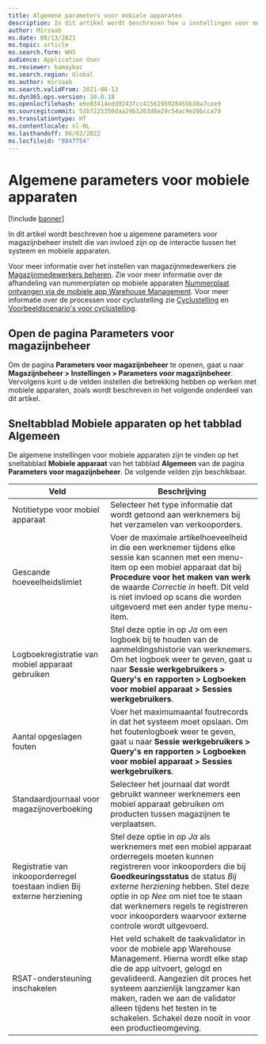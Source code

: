 ```yaml
---
title: Algemene parameters voor mobiele apparaten
description: In dit artikel wordt beschreven hoe u instellingen voor mobiele apparaten instelt op de pagina Parameters voor magazijnbeheer.
author: Mirzaab
ms.date: 08/13/2021
ms.topic: article
ms.search.form: WHS
audience: Application User
ms.reviewer: kamaybac
ms.search.region: Global
ms.author: mirzaab
ms.search.validFrom: 2021-08-13
ms.dyn365.ops.version: 10.0.18
ms.openlocfilehash: e6e03414edd9243fcc4156195928455b30a7cee9
ms.sourcegitcommit: 52b7225350daa29b1263d8e29c54ac9e20bcca70
ms.translationtype: HT
ms.contentlocale: nl-NL
ms.lasthandoff: 06/03/2022
ms.locfileid: "8847754"
---
```

# <a name="global-mobile-device-parameters"></a>Algemene parameters voor mobiele apparaten

[!include [banner](../includes/banner.md)]

In dit artikel wordt beschreven hoe u algemene parameters voor magazijnbeheer instelt die van invloed zijn op de interactie tussen het systeem en mobiele apparaten.

Voor meer informatie over het instellen van magazijnmedewerkers zie [Magazijnmedewerkers beheren](manage-warehouse-workers.md). Zie voor meer informatie over de afhandeling van nummerplaten op mobiele apparaten [Nummerplaat ontvangen via de mobiele app Warehouse Management](warehousing-mobile-device-app-license-plate-receiving.md). Voor meer informatie over de processen voor cyclustelling zie [Cyclustelling](cycle-counting.md) en [Voorbeeldscenario's voor cyclustelling](cycle-counting-scenarios.md).

## <a name="open-the-warehouse-management-parameters-page"></a>Open de pagina Parameters voor magazijnbeheer

Om de pagina **Parameters voor magazijnbeheer** te openen, gaat u naar **Magazijnbeheer \> Instellingen \> Parameters voor magazijnbeheer**. Vervolgens kunt u de velden instellen die betrekking hebben op werken met mobiele apparaten, zoals wordt beschreven in het volgende onderdeel van dit artikel.

## <a name="mobile-device-fasttab-on-the-general-tab"></a>Sneltabblad Mobiele apparaten op het tabblad Algemeen

De algemene instellingen voor mobiele apparaten zijn te vinden op het sneltabblad **Mobiele apparaat** van het tabblad **Algemeen** van de pagina **Parameters voor magazijnbeheer**. De volgende velden zijn beschikbaar.

| Veld | Beschrijving |
|---|---|
| Notitietype voor mobiel apparaat | Selecteer het type informatie dat wordt getoond aan werknemers bij het verzamelen van verkooporders. |
| Gescande hoeveelheidslimiet | Voer de maximale artikelhoeveelheid in die een werknemer tijdens elke sessie kan scannen met een menu-item op een mobiel apparaat dat bij **Procedure voor het maken van werk** de waarde *Correctie in* heeft. Dit veld is niet invloed op scans die worden uitgevoerd met een ander type menu-item. |
| Logboekregistratie van mobiel apparaat gebruiken | Stel deze optie in op *Ja* om een logboek bij te houden van de aanmeldingshistorie van werknemers. Om het logboek weer te geven, gaat u naar **Sessie werkgebruikers \> Query's en rapporten \> Logboeken voor mobiel apparaat \> Sessies werkgebruikers**. |
| Aantal opgeslagen fouten | Voer het maximumaantal foutrecords in dat het systeem moet opslaan. Om het foutenlogboek weer te geven, gaat u naar **Sessie werkgebruikers \> Query's en rapporten \> Logboeken voor mobiel apparaat \> Sessies werkgebruikers**. |
| Standaardjournaal voor magazijnoverboeking | Selecteer het journaal dat wordt gebruikt wanneer werknemers een mobiel apparaat gebruiken om producten tussen magazijnen te verplaatsen. |
| Registratie van inkooporderregel toestaan indien Bij externe herziening | Stel deze optie in op *Ja* als werknemers met een mobiel apparaat orderregels moeten kunnen registreren voor inkooporders die bij **Goedkeuringsstatus** de status *Bij externe herziening* hebben. Stel deze optie in op *Nee* om niet toe te staan dat werknemers regels te registreren voor inkooporders waarvoor externe controle wordt uitgevoerd. |
| RSAT-ondersteuning inschakelen | Het veld schakelt de taakvalidator in voor de mobiele app Warehouse Management. Hierna wordt elke stap die de app uitvoert, gelogd en gevalideerd. Aangezien dit proces het systeem aanzienlijk langzamer kan maken, raden we aan de validator alleen tijdens het testen in te schakelen. Schakel deze nooit in voor een productieomgeving. |
